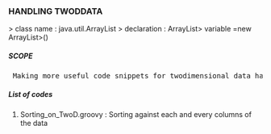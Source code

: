 <h3>HANDLING TWODDATA </h3>
> class name  : java.util.ArrayList
> declaration : ArrayList<ArrayList<Object>> variable =new ArrayList<ArrayList<Object>>()
<h5>SCOPE </h5>
<pre> Making more useful code snippets for twodimensional data handling, Matrix operations and data extraction. </pre>
  <h5> List of codes </h5>
<ol>
<li>Sorting_on_TwoD.groovy : Sorting against each and every columns of the data
</ol>
